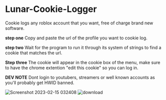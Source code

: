 # Lunar-Cookie-Logger
Cookie logs any roblox account that you want, free of charge brand new software.

**step one**
Copy and paste the url of the profile you want to cookie log.

**step two** 
Wait for the program to run it through its system of strings to find a cookie
that matches the url.

**Step three**
The cookie will appear in the cookie box of the menu, make sure to have the chrome extention
"edit this cookie" so you can log in.

**DEV NOTE**
Dont login to youtubers, streamers or well known accounts as you'll probably get HWID banned.


![Screenshot 2023-02-15 032408](https://user-images.githubusercontent.com/123630885/218919308-a838aebd-a0c9-49f8-be56-3db50af1d981.png)
![download](https://user-images.githubusercontent.com/123630885/218919311-6b95d03c-de33-43ab-80c4-a85fe946451a.png)
